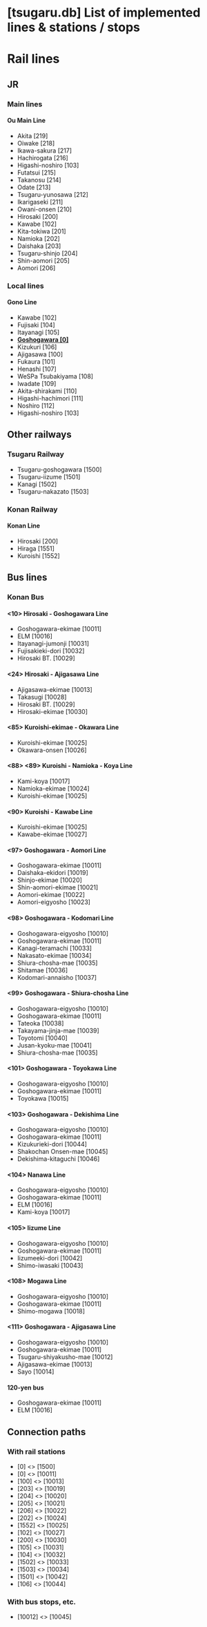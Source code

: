 [tsugaru.db] List of implemented lines & stations / stops
=====

# Rail lines

## JR

### Main lines

#### Ou Main Line

- Akita [219]
- Oiwake [218]
- Ikawa-sakura [217]
- Hachirogata [216]
- Higashi-noshiro [103]
- Futatsui [215]
- Takanosu [214]
- Odate [213]
- Tsugaru-yunosawa [212]
- Ikarigaseki [211]
- Owani-onsen [210]
- Hirosaki [200]
- Kawabe [102]
- Kita-tokiwa [201]
- Namioka [202]
- Daishaka [203]
- Tsugaru-shinjo [204]
- Shin-aomori [205]
- Aomori [206]


### Local lines

#### Gono Line

- Kawabe [102]
- Fujisaki [104]
- Itayanagi [105]
- <u>**Goshogawara [0]**</u>
- Kizukuri [106]
- Ajigasawa [100]
- Fukaura [101]
- Henashi [107]
- WeSPa Tsubakiyama [108]
- Iwadate [109]
- Akita-shirakami [110]
- Higashi-hachimori [111]
- Noshiro [112]
- Higashi-noshiro [103]


## Other railways

### Tsugaru Railway

- Tsugaru-goshogawara [1500]
- Tsugaru-iizume [1501]
- Kanagi [1502]
- Tsugaru-nakazato [1503]

### Konan Railway

#### Konan Line

- Hirosaki [200]
- Hiraga [1551]
- Kuroishi [1552]


## Bus lines

### Konan Bus

#### <10> Hirosaki - Goshogawara Line

- Goshogawara-ekimae [10011]
- ELM [10016]
- Itayanagi-jumonji [10031]
- Fujisakieki-dori [10032]
- Hirosaki BT. [10029]

#### <24> Hirosaki - Ajigasawa Line

- Ajigasawa-ekimae [10013]
- Takasugi [10028]
- Hirosaki BT. [10029]
- Hirosaki-ekimae [10030]

#### <85> Kuroishi-ekimae - Okawara Line

- Kuroishi-ekimae [10025]
- Okawara-onsen [10026]

#### <88> <89> Kuroishi - Namioka - Koya Line

- Kami-koya [10017]
- Namioka-ekimae [10024]
- Kuroishi-ekimae [10025]

#### <90> Kuroishi - Kawabe Line

- Kuroishi-ekimae [10025]
- Kawabe-ekimae [10027]

#### <97> Goshogawara - Aomori Line

- Goshogawara-ekimae [10011]
- Daishaka-ekidori [10019]
- Shinjo-ekimae [10020]
- Shin-aomori-ekimae [10021]
- Aomori-ekimae [10022]
- Aomori-eigyosho [10023]

#### <98> Goshogawara - Kodomari Line

- Goshogawara-eigyosho [10010]
- Goshogawara-ekimae [10011]
- Kanagi-teramachi [10033]
- Nakasato-ekimae [10034]
- Shiura-chosha-mae [10035]
- Shitamae [10036]
- Kodomari-annaisho [10037]

#### <99> Goshogawara - Shiura-chosha Line

- Goshogawara-eigyosho [10010]
- Goshogawara-ekimae [10011]
- Tateoka [10038]
- Takayama-jinja-mae [10039]
- Toyotomi [10040]
- Jusan-kyoku-mae [10041]
- Shiura-chosha-mae [10035]


#### <101> Goshogawara - Toyokawa Line

- Goshogawara-eigyosho [10010]
- Goshogawara-ekimae [10011]
- Toyokawa [10015]
  
#### <103> Goshogawara - Dekishima Line

- Goshogawara-eigyosho [10010]
- Goshogawara-ekimae [10011]
- Kizukurieki-dori [10044]
- Shakochan Onsen-mae [10045]
- Dekishima-kitaguchi [10046]


#### <104> Nanawa Line

- Goshogawara-eigyosho [10010]
- Goshogawara-ekimae [10011]
- ELM [10016]
- Kami-koya [10017]

#### <105> Iizume Line

- Goshogawara-eigyosho [10010]
- Goshogawara-ekimae [10011]
- Iizumeeki-dori [10042]
- Shimo-iwasaki [10043]


#### <108> Mogawa Line

- Goshogawara-eigyosho [10010]
- Goshogawara-ekimae [10011]
- Shimo-mogawa [10018]

#### <111> Goshogawara - Ajigasawa Line

- Goshogawara-eigyosho [10010]
- Goshogawara-ekimae [10011]
- Tsugaru-shiyakusho-mae [10012]
- Ajigasawa-ekimae [10013]
- Sayo [10014]

#### 120-yen bus

- Goshogawara-ekimae [10011]
- ELM [10016]


## Connection paths

### With rail stations

- [0] <> [1500]
- [0] <> [10011]
- [100] <> [10013]
- [203] <> [10019]
- [204] <> [10020]
- [205] <> [10021]
- [206] <> [10022]
- [202] <> [10024]
- [1552] <> [10025]
- [102] <> [10027]
- [200] <> [10030]
- [105] <> [10031]
- [104] <> [10032]
- [1502] <> [10033]
- [1503] <> [10034]
- [1501] <> [10042]
- [106] <> [10044]
  
### With bus stops, etc.

- [10012] <> [10045]